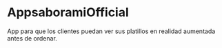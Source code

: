 # AppsaboramiOfficial
 App para que los clientes puedan ver sus platillos en realidad aumentada antes de ordenar.
